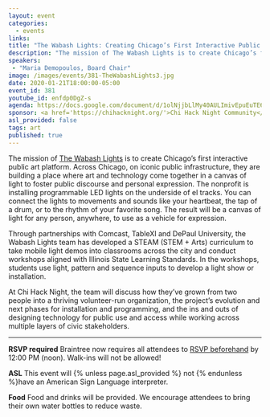 ```yaml
---
layout: event
categories:
  - events
links:
title: "The Wabash Lights: Creating Chicago’s First Interactive Public Arts Platform"
description: "The mission of The Wabash Lights is to create Chicago’s first interactive public art platform. The team will discuss how they’ve grown from two people into a thriving volunteer-run organization, the project’s evolution and next phases for installation and programming, and the ins and outs of designing technology for public use and access while working across multiple layers of civic stakeholders."
speakers:
 - "Maria Demopoulos, Board Chair"
image: /images/events/381-TheWabashLights3.jpg
date: 2020-01-21T18:00:00-05:00
event_id: 381
youtube_id: enfdp0DgZ-s
agenda: https://docs.google.com/document/d/1olNjjbLlMy40AULImivEpuEuTE6mSBsyLq4h4W_9mLU/edit?usp=sharing
sponsor: <a href='https://chihacknight.org/'>Chi Hack Night Community</a>
asl_provided: false
tags: art
published: true
---
```


The mission of [The Wabash Lights](http://www.thewabashlights.com/what) is to create Chicago’s first interactive public art platform. Across Chicago, on iconic public infrastructure, they are building a place where art and technology come together in a canvas of light to foster public discourse and personal expression. The nonprofit is installing programmable LED lights on the underside of el tracks. You can connect the lights to movements and sounds like your heartbeat, the tap of a drum, or to the rhythm of your favorite song. The result will be a canvas of light for any person, anywhere, to use as a vehicle for expression.

Through partnerships with Comcast, TableXI and DePaul University, the Wabash Lights team has developed a STEAM (STEM + Arts) curriculum to take mobile light demos into classrooms across the city and conduct workshops aligned with Illinois State Learning Standards. In the workshops, students use light, pattern and sequence inputs to  develop a light show or installation. 

At Chi Hack Night, the team will discuss how they’ve grown from two people into a thriving volunteer-run organization, the project’s evolution and next phases for installation and programming, and the ins and outs of designing technology for public use and access while working across multiple layers of civic stakeholders. 

---

**RSVP required** Braintree now requires all attendees to [RSVP beforehand]({{site.rsvp_url}}) by 12:00 PM (noon). Walk-ins will not be allowed!

**ASL** This event will {% unless page.asl_provided %} not {% endunless %}have an American Sign Language interpreter.

**Food** Food and drinks will be provided. We encourage attendees to bring their own water bottles to reduce waste.
